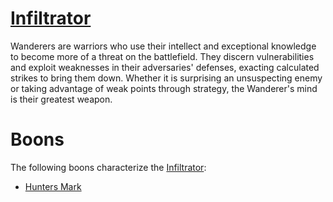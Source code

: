 # [Infiltrator](Infiltrator.md)
Wanderers are warriors who use their intellect and exceptional knowledge to become more of a threat on the battlefield. They discern vulnerabilities and exploit weaknesses in their adversaries' defenses, exacting calculated strikes to bring them down. Whether it is surprising an unsuspecting enemy or taking advantage of weak points through strategy, the Wanderer's mind is their greatest weapon.

# Boons
The following boons characterize the [Infiltrator](Infiltrator.md):

- [Hunters Mark](../../Player%20Handbook/Boons/Hunters%20Mark.md)
